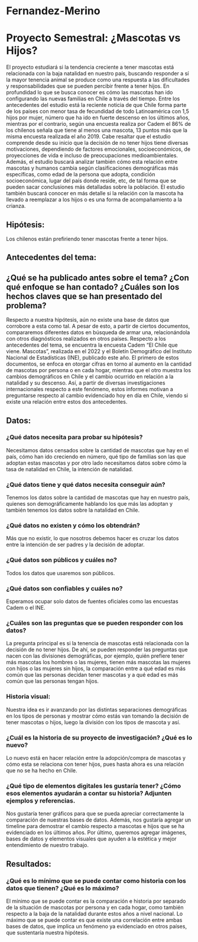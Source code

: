 # Fernandez-Merino
# Proyecto Semestral: ¿Mascotas vs Hijos?

El proyecto estudiará si la tendencia creciente a tener mascotas está relacionada con la baja natalidad en nuestro país, buscando responder a sí la mayor tenencia animal se produce como una respuesta a las dificultades y responsabilidades que se pueden percibir frente a tener hijos. En profundidad lo que se busca conocer es cómo las mascotas han ido configurando las nuevas familias en Chile a través del tiempo.
Entre los antecedentes del estudio está la reciente noticia de que Chile forma parte de los países con menor tasa de fecundidad de todo Latinoamérica con 1,5 hijos por mujer, número que ha ido en fuerte descenso en los últimos años, mientras por el contrario, según una encuesta realiza por Cadem el 86% de los chilenos señala que tiene al menos una mascota, 13 puntos más que la misma encuesta realizada el año  2019.
Cabe resaltar que el estudio comprende desde su inicio que la decisión de no tener hijos tiene diversas motivaciones, dependiendo de factores emocionales, socioeconómicos, de proyecciones de vida e incluso de preocupaciones medioambientales. Además, el estudio buscará analizar también cómo esta relación entre mascotas y humanos cambia según clasificaciones demográficas más específicas, como edad de la persona que adopta, condición socioeconómica, lugar del país donde reside, etc, de tal forma que se pueden sacar conclusiones más detalladas sobre la población. El estudio también buscará conocer en más detalle si la relación con la mascota ha llevado a  reemplazar a los hijos o es una forma de acompañamiento a la crianza. 

## Hipótesis:
Los chilenos están prefiriendo tener mascotas frente a tener hijos. 

## Antecedentes del tema:
## ¿Qué se ha publicado antes sobre el tema? ¿Con qué enfoque se han contado? ¿Cuáles son los hechos claves que se han presentado del problema?
Respecto a nuestra hipótesis, aún no existe una base de datos que corrobore a esta como tal. A pesar de esto, a partir de ciertos documentos, compararemos diferentes datos en búsqueda de armar una, relacionándola con otros diagnósticos realizados en otros países. 
Respecto a los antecedentes del tema, se encuentra la encuesta Cadem “El Chile que viene. Mascotas”, realizada en el 2022 y el Boletín Demográfico del Instituto Nacional de Estadísticas (INE), publicado este año. 
El primero de estos documentos, se enfoca en otorgar cifras en torno al aumento en la cantidad de mascotas por persona o en cada hogar, mientras que el otro muestra los cambios demográficos en Chile y el cambio ocurrido en relación a la natalidad y su descenso. 
Así, a partir de diversas investigaciones internacionales respecto a este fenómeno, estos informes motivan a preguntarse respecto al cambio evidenciado hoy en día en Chile, viendo si existe una relación entre estos dos antecedentes. 

## Datos: 
### ¿Qué datos necesita para probar su hipótesis?
Necesitamos datos censados sobre la cantidad de mascotas que hay en el país, cómo han ido creciendo en número, qué tipo de familias son las que adoptan estas mascotas y por otro lado necesitamos datos sobre cómo la tasa de natalidad en Chile, la intención de natalidad. 

### ¿Qué datos tiene y qué datos necesita conseguir aún? 
Tenemos los datos sobre la cantidad de mascotas que hay en nuestro país, quienes son demográficamente hablando los que más las adoptan y también tenemos los datos sobre la natalidad en Chile. 

### ¿Qué datos no existen y cómo los obtendrán?
Más que no existir, lo que nosotros debemos hacer es cruzar los datos entre la intención de ser padres y la decisión de adoptar.  

### ¿Qué datos son públicos y cuáles no?  
Todos los datos que usaremos son públicos. 

### ¿Qué datos son confiables y cuáles no?
Esperamos ocupar solo datos de fuentes oficiales como las encuestas Cadem o el INE.

### ¿Cuáles son las preguntas que se pueden responder con los datos?
La pregunta principal es si la tenencia de mascotas está relacionada con la decisión de no tener hijos. De ahí, se pueden responder las preguntas que nacen con las divisiones demográficas, por ejemplo, quién prefiere tener más mascotas los hombres o las mujeres, tienen más mascotas las mujeres con hijos o las mujeres sin hijos, la comparación entre a qué edad es más común que las personas decidan tener mascotas y a qué edad es más común que las personas tengan hijos. 

### Historia visual: 
Nuestra idea es ir avanzando por las distintas separaciones demográficas en los tipos de personas y mostrar cómo estás van tomando la decisión de tener mascotas o hijos, luego la división con los tipos de mascota y así. 

### ¿Cuál es la historia de su proyecto de investigación? ¿Qué es lo nuevo?
Lo nuevo está en hacer relación entre la adopción/compra de mascotas y cómo esta se relaciona con tener hijos, pues hasta ahora es una relación que no se ha hecho en Chile.

### ¿Qué tipo de elementos digitales les gustaría tener? ¿Cómo esos elementos ayudarán a contar su historia? Adjunten ejemplos y referencias.
Nos gustaría tener gráficos para que se pueda apreciar correctamente la comparación de nuestras bases de datos. Además, nos gustaría agregar un timeline para demostrar el cambio respecto a mascotas e hijos que se ha evidenciado en los últimos años. Por último, queremos agregar imágenes, bases de datos y elementos visuales que ayuden a la estética y mejor entendimiento de nuestro trabajo. 

## Resultados:
### ¿Qué es lo mínimo que se puede contar como historia con los datos que tienen? ¿Qué es lo máximo?
El mínimo que se puede contar es la comparación e historia por separado de la situación de mascotas por persona y en cada hogar, como también respecto a la baja de la natalidad durante estos años a nivel nacional. Lo máximo que se puede contar es que existe una correlación entre ambas bases de datos, que implica un fenómeno ya evidenciado en otros países, que sustentaría nuestra hipótesis. 




